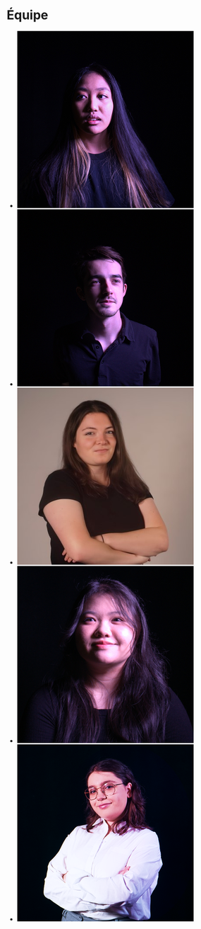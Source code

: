 # Équipe

<!-- Présentation des rôles et responsabilités de chacun des membres de l'équipe -->

* [![Khaly Tia Sing](sing_khalytia/khalytia_sing.jpg)](sing_khalytia/)
* [![Isaac Fafard](fafard_isaac/isaac_fafard.jpg)](fafard_isaac/)
* [![Delphine Grenier](grenier_delphine/delphine_equipe_400x400.jpg)](grenier_delphine/)
* [![Sitmonternna Yi](yi_sitmonternna/sit_ver_mauve.jpg)](yi_sitmonternna/)
* [![Kenza El Harrif](elharrif_kenza/photo_kenza_400x400.png)](elharrif_kenza/)

